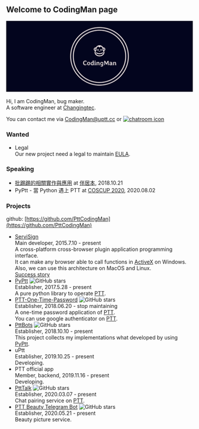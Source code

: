 ## Welcome to CodingMan page

![](https://raw.githubusercontent.com/PttCodingMan/PttCodingMan.github.io/master/logo/facebook_cover_photo_2.png)

Hi, I am CodingMan, bug maker.  
A software engineer at [Changingtec](https://www.changingtec.com/).

You can contact me via [CodingMan@uptt.cc](mailto:CodingMan@uptt.cc) or [![chatroom icon](https://patrolavia.github.io/telegram-badge/chat.png)](https://t.me/PttCodingMan)

### Wanted
* Legal  
    Our new project need a legal to maintain [EULA](https://zh.wikipedia.org/wiki/%E6%9C%80%E7%BB%88%E7%94%A8%E6%88%B7%E8%AE%B8%E5%8F%AF%E5%8D%8F%E8%AE%AE).

### Speaking
* [批踢踢的相關實作與應用](https://docs.google.com/presentation/d/1aTfchLP8VzYhIBGCciC12mR-YtHqMB3a2OIOi8aFNeY/edit?usp=sharing) at [伴居本](https://chenshane911.myportfolio.com/node-website), 2018.10.21
* PyPtt - 當 Python 遇上 PTT at [COSCUP 2020](https://coscup.org/2020/), 2020.08.02


### Projects

github: [https://github.com/PttCodingMan](https://github.com/PttCodingMan)

* [ServiSign](https://www.changingtec.com/servisign.html)  
    Main developer, 2015.7.10 - present  
    A cross-platform cross-browser plugin application programming interface.  
    It can make any browser able to call functions in [ActiveX](https://zh.wikipedia.org/wiki/ActiveX) on Windows.  
    Also, we can use this architecture on MacOS and Linux.  
    [Success story](https://www.google.com/search?q=ServiSign)
* [PyPtt](https://github.com/PttCodingMan/PyPtt) ![GitHub stars](https://img.shields.io/github/stars/PttCodingMan/PyPtt?style=social)  
    Establisher, 2017.5.28 - present  
    A pure python library to operate [PTT](https://zh.wikipedia.org/wiki/%E6%89%B9%E8%B8%A2%E8%B8%A2).
* [PTT-One-Time-Password](https://github.com/PttCodingMan/PTT-One-Time-Password) ![GitHub stars](https://img.shields.io/github/stars/PttCodingMan/PTT-One-Time-Password?style=social)  
    Establisher, 2018.06.20 - stop maintaining    
    A one-time password application of [PTT](https://zh.wikipedia.org/wiki/%E6%89%B9%E8%B8%A2%E8%B8%A2).  
    You can use google authenticator on [PTT](https://zh.wikipedia.org/wiki/%E6%89%B9%E8%B8%A2%E8%B8%A2).
* [PttBots](https://github.com/PttCodingMan/PTTBots) ![GitHub stars](https://img.shields.io/github/stars/PttCodingMan/PTTBots?style=social)  
    Establisher, 2018.10.10 - present  
    This project collects my implementations what developed by using [PyPtt](https://github.com/PttCodingMan/PyPtt).
* uPtt  
    Establisher, 2019.10.25 - present  
    Developing.
* PTT official app  
    Member, backend, 2019.11.16 - present  
    Developing.
* [PttTalk](https://github.com/PttCodingMan/PttTalk) ![GitHub stars](https://img.shields.io/github/stars/PttCodingMan/PttTalk?style=social)  
    Establisher, 2020.03.07 - present  
    Chat pairing service on [PTT](https://zh.wikipedia.org/wiki/%E6%89%B9%E8%B8%A2%E8%B8%A2).
* [PTT Beauty Telegram Bot](https://github.com/PttCodingMan/telegram_beauty_bot) ![GitHub stars](https://img.shields.io/github/stars/PttCodingMan/telegram_beauty_bot?style=social)  
    Establisher, 2020.05.21 - present  
    Beauty picture service.
